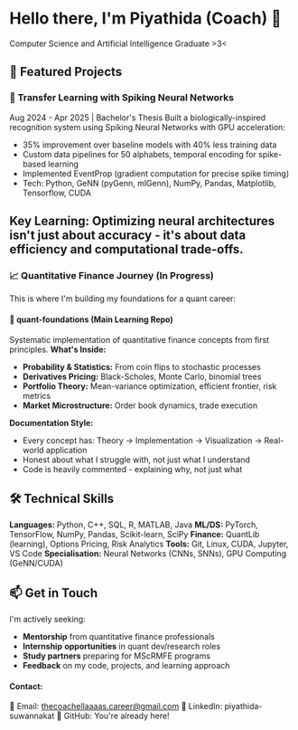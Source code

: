 # Hello there, I'm Piyathida (Coach) 👋
Computer Science and Artificial Intelligence Graduate >3<

## 🔬 Featured Projects
### 🧠 Transfer Learning with Spiking Neural Networks
Aug 2024 - Apr 2025 | Bachelor's Thesis
Built a biologically-inspired recognition system using Spiking Neural Networks with GPU acceleration:

* 35% improvement over baseline models with 40% less training data
* Custom data pipelines for 50 alphabets, temporal encoding for spike-based learning
* Implemented EventProp (gradient computation for precise spike timing)
* Tech: Python, GeNN (pyGenn, mlGenn), NumPy, Pandas, Matplotlib, Tensorflow, CUDA

**Key Learning:** Optimizing neural architectures isn't just about accuracy - it's about data efficiency and computational trade-offs.
---
### 📈 Quantitative Finance Journey (In Progress)
This is where I'm building my foundations for a quant career:
#### 🎲 quant-foundations (Main Learning Repo)
Systematic implementation of quantitative finance concepts from first principles.
**What's Inside:**

* **Probability & Statistics:** From coin flips to stochastic processes
* **Derivatives Pricing:** Black-Scholes, Monte Carlo, binomial trees
* **Portfolio Theory:** Mean-variance optimization, efficient frontier, risk metrics
* **Market Microstructure:** Order book dynamics, trade execution

**Documentation Style:**

* Every concept has: Theory → Implementation → Visualization → Real-world application
* Honest about what I struggle with, not just what I understand
* Code is heavily commented - explaining why, not just what



## 🛠️ Technical Skills
**Languages:** Python, C++, SQL, R, MATLAB, Java
**ML/DS:** PyTorch, TensorFlow, NumPy, Pandas, Scikit-learn, SciPy
**Finance:** QuantLib (learning), Options Pricing, Risk Analytics
**Tools:** Git, Linux, CUDA, Jupyter, VS Code
**Specialisation:** Neural Networks (CNNs, SNNs), GPU Computing (GeNN/CUDA)


## 📫 Get in Touch
I'm actively seeking:

* **Mentorship** from quantitative finance professionals
* **Internship** **opportunities** in quant dev/research roles
* **Study partners** preparing for MScRMFE programs
* **Feedback** on my code, projects, and learning approach

#### Contact:

📧 Email: thecoachellaaaas.career@gmail.com
💼 LinkedIn: piyathida-suwannakat
🐙 GitHub: You're already here!
